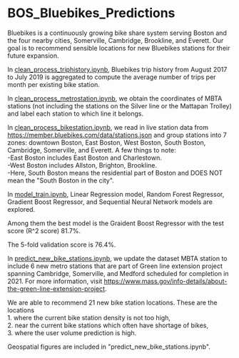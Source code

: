 # BOS_Bluebikes_Predictions

Bluebikes is a continuously growing bike share system serving Boston and the four nearby cities, Somerville, Cambridge, Brookline, and Everett. Our goal is to recommend sensible locations for new Bluebikes stations for their future expansion. 

In [clean_process_triphistory.ipynb](https://github.com/euniceky/BOS_BlueBike_Predictions/blob/master/clean_process_triphistory.ipynb), Bluebikes trip history from August 2017 to July 2019 is aggregated to compute the average number of trips per month per existing bike station. 

In [clean_process_metrostation.ipynb](https://github.com/euniceky/BOS_BlueBike_Predictions/blob/master/clean_process_metrostation.ipynb), we obtain the coordinates of MBTA stations (not including the stations on the Silver line or the Mattapan Trolley) and label each station to which line it belongs. 

In [clean_process_bikestation.ipynb](https://github.com/euniceky/BOS_BlueBike_Predictions/blob/master/clean_process_bikestation.ipynb), we read in live station data from https://member.bluebikes.com/data/stations.json and group stations into 7 zones: downtown Boston, East Boston, West Boston, South Boston, Cambridge, Somerville, and Everett.
A few things to note: <br />
-East Boston includes East Boston and Charlestown.<br />
-West Boston includes Allston, Brighton, Brookline.<br />
-Here, South Boston means the residential part of Boston and DOES NOT mean the "South Boston in the city".

In [model_train.ipynb](https://github.com/euniceky/BOS_BlueBike_Predictions/blob/master/model_train.ipynb), Linear Regression model, Random Forest Regressor, Gradient Boost Regressor, and Sequential Neural Network models are explored. 

Among them the best model is the Graident Boost Regressor with the test score (R^2 score) 81.7%. 

The 5-fold validation score is 76.4%. 

In [predict_new_bike_stations.ipynb](https://github.com/euniceky/BOS_BlueBike_Predictions/blob/master/predict_new_bike_stations.ipynb), we update the dataset MBTA station to include 6 new metro stations that are part of Green line extension project spanning Cambridge, Somerville, and Medford scheduled for completion in 2021. For more information, visit https://www.mass.gov/info-details/about-the-green-line-extension-project. 

We are able to recommend 21 new bike station locations. These are the locations <br /> 1. where the current bike station density is not too high, <br /> 2. near the current bike stations which often have shortage of bikes,<br /> 3. where the user volume prediction is high. 

Geospatial figures are included in "predict_new_bike_stations.ipynb".  

